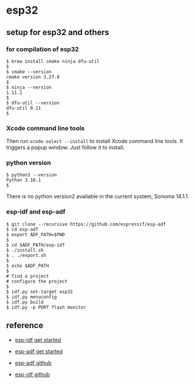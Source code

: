 # esp32

## setup for esp32 and others

### for compilation of esp32

```
$ brew install cmake ninja dfu-util
$
$ cmake --version
cmake version 3.27.8
$
$ ninja --version
1.11.1
$
$ dfu-util --version
dfu-util 0.11
$
```

### Xcode command line tools

Then run ```xcode-select --install``` to install Xcode command line tools. It triggers a popup window. Just follow it to install.

### python version

```
$ python3 --version
Python 3.10.1
$
```

There is no python version2 available in the current system, Sonoma 14.1.1.

### esp-idf and esp-adf

```
$ git clone --recursive https://github.com/espressif/esp-adf
$ cd esp-adf
$ export ADF_PATH=$PWD
$
$ cd $ADF_PATH/esp-idf
$ ./install.sh
$ . ./export.sh
$
$ echo $ADF_PATH
$
# find a project
# configure the project
$
$ idf.py set-target esp32
$ idf.py menuconfig
$ idf.py build
$ idf.py -p PORT flash monitor
```

## reference

* [esp-idf get started](https://docs.espressif.com/projects/esp-idf/en/latest/esp32/get-started/linux-macos-setup.html)

* [esp-adf get started](https://docs.espressif.com/projects/esp-adf/en/latest/get-started/index.html)

* [esp-adf github](https://github.com/espressif/esp-adf)

* [esp-idf github](https://github.com/espressif/esp-idf)

